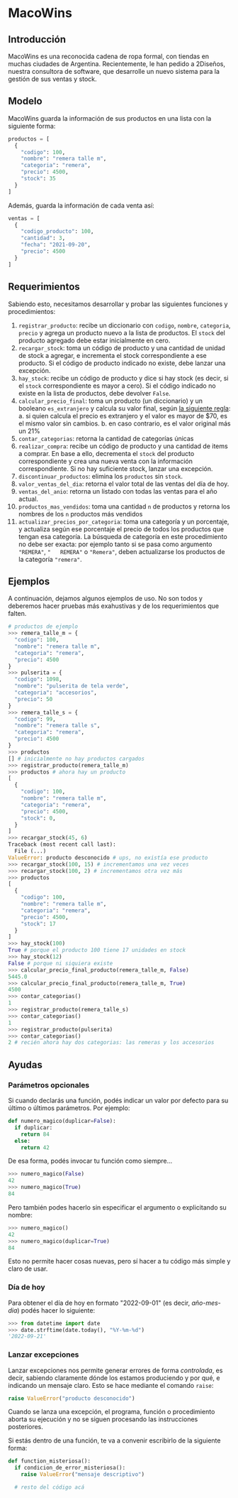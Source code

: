 # MacoWins

## Introducción

MacoWins es una reconocida cadena de ropa formal, con tiendas en muchas ciudades de Argentina. Recientemente, le han pedido a 2Diseños, nuestra consultora de software, que desarrolle un nuevo sistema para la gestión de sus ventas y stock.

## Modelo

MacoWins guarda la información de sus productos en una lista con la siguiente forma:

```python
productos = [
  {
    "codigo": 100,
    "nombre": "remera talle m",
    "categoria": "remera",
    "precio": 4500,
    "stock": 35
  }
]
```

Además, guarda la información de cada venta así:

```python
ventas = [
  {
    "codigo_producto": 100,
    "cantidad": 3,
    "fecha": "2021-09-20",
    "precio": 4500
  }
]
```

## Requerimientos

Sabiendo esto, necesitamos desarrollar y probar las siguientes funciones y procedimientos:

1. `registrar_producto`: recibe un diccionario con `codigo`, `nombre`, `categoria`, `precio` y agrega un producto nuevo a la lista de productos. El `stock` del producto agregado debe estar inicialmente en cero.
1. `recargar_stock`: toma un código de producto y una cantidad de unidad de stock a agregar, e incrementa el stock correspondiente a ese producto. Si el código de producto indicado no existe, debe lanzar una excepción.
1. `hay_stock`: recibe un código de producto y dice si hay stock (es decir, si el `stock`  correspondiente es mayor a cero). Si el código indicado no existe en la lista de productos, debe devolver `False`.
1. `calcular_precio_final`: toma un producto (un diccionario) y un booleano `es_extranjero` y calcula su valor final, según [la siguiente regla](https://www.argentina.gob.ar/reintegrar-impuestos-turistas-extranjeros):
  a. si quien calcula el precio es extranjero y el valor es mayor de $70, es el mismo valor sin cambios.
  b. en caso contrario, es el valor original más un 21%
1. `contar_categorias`: retorna la cantidad de categorías únicas
1. `realizar_compra`: recibe un código de producto y una cantidad de items a comprar. En base a ello, decrementa el `stock` del producto correspondiente y crea una nueva venta con la información correspondiente. Si no hay suficiente stock, lanzar una excepción.
1. `discontinuar_productos`: elimina los `productos` sin `stock`.
1. `valor_ventas_del_dia`: retorna el valor total de las ventas del día de hoy.
1. `ventas_del_anio`: retorna un listado con todas las ventas para el año actual.
1. `productos_mas_vendidos`: toma una cantidad `n` de productos y retorna los nombres de los `n` productos más vendidos
1. `actualizar_precios_por_categoria`: toma una categoría y un porcentaje, y actualiza según ese porcentaje el precio de todos los productos que tengan esa categoría. La búsqueda de categoría en este procedimiento no debe ser exacta: por ejemplo tanto si se pasa como argumento `"REMERA"`, `"   REMERA"` o `"Remera"`, deben actualizarse los productos de la categoría `"remera"`.

## Ejemplos

A continuación, dejamos algunos ejemplos de uso. No son todos y deberemos hacer pruebas más exahustivas y de los requerimientos que falten.


```python
# productos de ejemplo
>>> remera_talle_m = {
  "codigo": 100,
  "nombre": "remera talle m",
  "categoria": "remera",
  "precio": 4500
}
>>> pulserita = {
  "codigo": 1098,
  "nombre": "pulserita de tela verde",
  "categoria": "accesorios",
  "precio": 50
}
>>> remera_talle_s = {
  "codigo": 99,
  "nombre": "remera talle s",
  "categoria": "remera",
  "precio": 4500
}
>>> productos
[] # inicialmente no hay productos cargados
>>> registrar_producto(remera_talle_m)
>>> productos # ahora hay un producto
[
  {
    "codigo": 100,
    "nombre": "remera talle m",
    "categoria": "remera",
    "precio": 4500,
    "stock": 0,
  }
]
>>> recargar_stock(45, 6)
Traceback (most recent call last):
  File (...)
ValueError: producto desconocido # ups, no existía ese producto
>>> recargar_stock(100, 15) # incrementamos una vez veces
>>> recargar_stock(100, 2) # incrementamos otra vez más
>>> productos
[
  {
    "codigo": 100,
    "nombre": "remera talle m",
    "categoria": "remera",
    "precio": 4500,
    "stock": 17
  }
]
>>> hay_stock(100)
True # porque el producto 100 tiene 17 unidades en stock
>>> hay_stock(12)
False # porque ni siquiera existe
>>> calcular_precio_final_producto(remera_talle_m, False)
5445.0
>>> calcular_precio_final_producto(remera_talle_m, True)
4500
>>> contar_categorias()
1
>>> registrar_producto(remera_talle_s)
>>> contar_categorias()
1
>>> registrar_producto(pulserita)
>>> contar_categorias()
2 # recién ahora hay dos categorias: las remeras y los accesorios
```

## Ayudas

### Parámetros opcionales

Si cuando declarás una función, podés indicar un valor por defecto para su último o últimos parámetros. Por ejemplo:

```python
def numero_magico(duplicar=False):
  if duplicar:
    return 84
  else:
    return 42
```

De esa forma, podés invocar tu función como siempre...

```python
>>> numero_magico(False)
42
>>> numero_magico(True)
84
```

Pero también podes hacerlo sin especificar el argumento o explicitando su nombre:

```python
>>> numero_magico()
42
>>> numero_magico(duplicar=True)
84
```

Esto no permite hacer cosas nuevas, pero sí hacer a tu código más simple y claro de usar.

### Día de hoy

Para obtener el día de hoy en formato "2022-09-01" (es decir, _año-mes-dia_) podés hacer lo siguiente:

```python
>>> from datetime import date
>>> date.strftime(date.today(), "%Y-%m-%d")
'2022-09-21'
```

### Lanzar excepciones

Lanzar excepciones nos permite generar errores de forma _controlada_, es decir, sabiendo claramente dónde los estamos produciendo y por qué, e indicando un mensaje claro. Esto se hace mediante el comando `raise`:

```python
raise ValueError("producto desconocido")
```

Cuando se lanza una excepción, el programa, función o procedimiento aborta su ejecución y no se siguen procesando las instrucciones posteriores.

Si estás dentro de una función, te va a convenir escribirlo de la siguiente forma:

```python
def function_misteriosa():
  if condicion_de_error_misteriosa():
    raise ValueError("mensaje descriptivo")

  # resto del código acá
```
